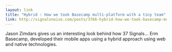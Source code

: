 ```yaml
---
layout: link
title: "Hybrid : How we took Basecamp multi-platform with a tiny team"
link: http://signalvnoise.com/posts/3766-hybrid-how-we-took-basecamp-multi-platform-with-a-tiny-team
---
```


Jason Zimdars gives us an interesting look behind how 37 Signals… Erm
Basecamp, developed their mobile apps using a hybrid approach using web
and native technologies.
